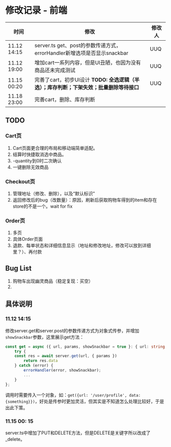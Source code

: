 # 修改记录 - 前端



| 时间        | 修改                                                         | 修改人 |
| ----------- | ------------------------------------------------------------ | ------ |
| 11.12 14:15 | server.ts get、post的参数传递方式，errorHandler新增选项是否显示snackbar | UUQ    |
| 11.12 19:00 | 增加cart一系列内容，但是UI丑陋，也因为没有商品还未完成测试              |    UUQ    |
| 11.15 00:20 | 完善了cart，初步UI设计 **TODO: 全选逻辑（半选）；库存判断；下架失效；批量删除等待接口** | UUQ |
| 11.18 23:00 | 完善cart，删除、库存判断 |


## TODO

### Cart页
1. Cart页面更合理的布局和移动端简单适配。
2. 结算时快捷取消选中商品。
3. -quantity到0时二次确认
4. 一键删除无效商品


### Checkout页
1. 管理地址（修改、删除），以及“默认标识”
2. 返回修改后的bug（改数量）：原因，刷新后获取购物车得到的item和存在store的不是一个。wait for fix

### Order页
1. 多页
2. 具体Order页面
3. 退款、每单状态和详细信息显示（地址和修改地址，修改可以放到详细里？）、再付款



## Bug List

1. 购物车出现幽灵商品（稳定复现：买空）
2. 

## 具体说明

### 11.12 14:15

修改server.get和server.post的参数传递方式为对象式传参，并增加`showSnackbar`参数，这里展示get方法：

```typescript
const get = async ({ url, params, showSnackbar = true }: { url: string, params?: any, showSnackbar?: boolean }): Promise<Response> => {
	try {
  	const res = await server.get(url, { params })
		return res.data
	} catch (error) {
		errorHandler(error, showSnackbar);
		...
	}
};
```

调用时需要传入一个对象，如：`get({url: '/user/profile', data: {something}})`，好处是传参时更加灵活，但其实是不知道怎么处理比较好，于是出此下策。



### 11.15 00: 15

server.ts中增加了PUT和DELETE方法，但是DELETE是关键字所以改成了_delete。
